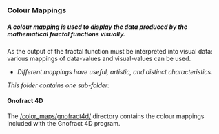 ### Colour Mappings

##### A colour mapping is used to display the data produced by the mathematical fractal functions visually.
    
As the output of the fractal function must be interpreted into visual data: various mappings of data-values and visual-values can be used.  
* *Different mappings have useful, artistic, and distinct characteristics.*  


*This folder contains one sub-folder:*  

#### Gnofract 4D
The [/color\_maps/gnofract4d/](./gnofract4d) directory contains the colour mappings included with the Gnofract 4D program.

